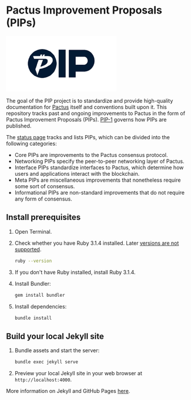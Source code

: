 # Pactus Improvement Proposals (PIPs)

![PIP](./assets/readme/pip.png)

The goal of the PIP project is to standardize and provide high-quality documentation for [Pactus](https://pactus.org/) itself and conventions built upon it.
This repository tracks past and ongoing improvements to Pactus in the form of Pactus Improvement Proposals (PIPs).
[PIP-1](https://pips.pactus.org/PIPs/pip-1) governs how PIPs are published.

The [status page](https://pips.pactus.org) tracks and lists PIPs, which can be divided into the following categories:

* Core PIPs are improvements to the Pactus consensus protocol.
* Networking PIPs specify the peer-to-peer networking layer of Pactus.
* Interface PIPs standardize interfaces to Pactus, which determine how users and applications interact with the blockchain.
* Meta PIPs are miscellaneous improvements that nonetheless require some sort of consensus.
* Informational PIPs are non-standard improvements that do not require any form of consensus.

## Install prerequisites

1. Open Terminal.

2. Check whether you have Ruby 3.1.4 installed. Later [versions are not supported](https://stackoverflow.com/questions/14351272/undefined-method-exists-for-fileclass-nomethoderror).

   ```sh
   ruby --version
   ```

3. If you don't have Ruby installed, install Ruby 3.1.4.

4. Install Bundler:

   ```sh
   gem install bundler
   ```

5. Install dependencies:

   ```sh
   bundle install
   ```

## Build your local Jekyll site

1. Bundle assets and start the server:

   ```sh
   bundle exec jekyll serve
   ```

2. Preview your local Jekyll site in your web browser at `http://localhost:4000`.

More information on Jekyll and GitHub Pages [here](https://docs.github.com/en/enterprise/2.14/user/articles/setting-up-your-github-pages-site-locally-with-jekyll).

